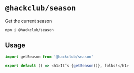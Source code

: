 # `@hackclub/season`

Get the current season

```sh
npm i @hackclub/season
```

## Usage

```js
import getSeason from '@hackclub/season'

export default () => <h1>It’s {getSeason()}, folks!</h1>
```
